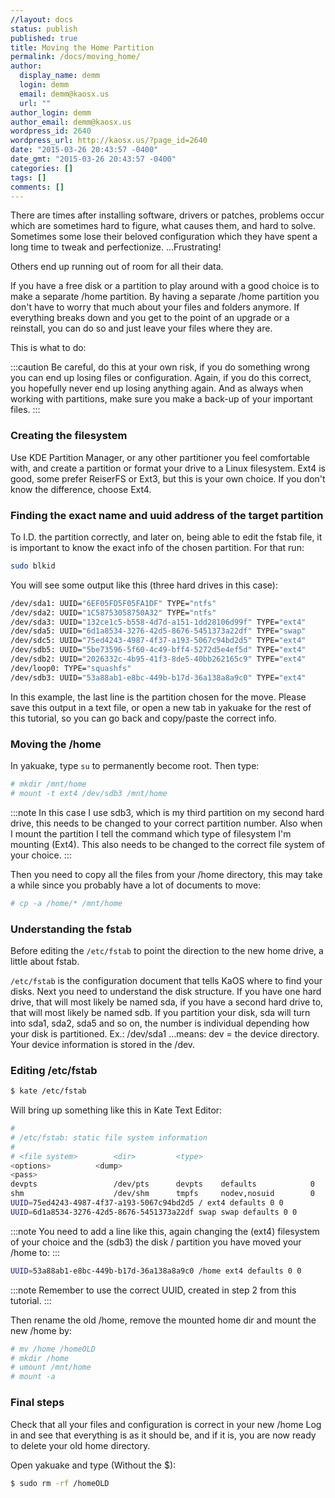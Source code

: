 ```yaml
---
//layout: docs
status: publish
published: true
title: Moving the Home Partition
permalink: /docs/moving_home/
author:
  display_name: demm
  login: demm
  email: demm@kaosx.us
  url: ""
author_login: demm
author_email: demm@kaosx.us
wordpress_id: 2640
wordpress_url: http://kaosx.us/?page_id=2640
date: "2015-03-26 20:43:57 -0400"
date_gmt: "2015-03-26 20:43:57 -0400"
categories: []
tags: []
comments: []
---
```


There are times after installing software, drivers or patches, problems occur which are sometimes hard to figure, what causes them, and hard to solve. Sometimes some lose their beloved configuration which they have spent a long time to tweak and perfectionize. ...Frustrating!

Others end up running out of room for all their data.

If you have a free disk or a partition to play around with a good choice is to make a separate /home partition. By having a separate /home partition you don't have to worry that much about your files and folders anymore. If everything breaks down and you get to the point of an upgrade or a reinstall, you can do so and just leave your files where they are.

This is what to do:

:::caution
Be careful, do this at your own risk, if you do something wrong you can end up losing files or configuration. Again, if you do this correct, you hopefully never end up losing anything again. And as always when working with partitions, make sure you make a back-up of your important files.
:::

### Creating the filesystem

Use KDE Partition Manager, or any other partitioner you feel comfortable with, and create a partition or format your drive to a Linux filesystem. Ext4 is good, some prefer ReiserFS or Ext3, but this is your own choice. If you don't know the difference, choose Ext4.

### Finding the exact name and uuid address of the target partition

To I.D. the partition correctly, and later on, being able to edit the fstab file, it is important to know the exact info of the chosen partition. For that run:

```sh
sudo blkid
```

You will see some output like this (three hard drives in this case):

```sh
/dev/sda1: UUID="6EF05FD5F05FA1DF" TYPE="ntfs"
/dev/sda2: UUID="1C58753058750A32" TYPE="ntfs"
/dev/sda3: UUID="132ce1c5-b558-4d7d-a151-1dd28106d99f" TYPE="ext4"
/dev/sda5: UUID="6d1a8534-3276-42d5-8676-5451373a22df" TYPE="swap"
/dev/sdc5: UUID="75ed4243-4987-4f37-a193-5067c94bd2d5" TYPE="ext4"
/dev/sdb5: UUID="5be73596-5f60-4c49-bff4-5272d5e4ef5d" TYPE="ext4"
/dev/sdb2: UUID="2026332c-4b95-41f3-8de5-40bb262165c9" TYPE="ext4"
/dev/loop0: TYPE="squashfs"
/dev/sdb3: UUID="53a88ab1-e8bc-449b-b17d-36a138a8a9c0" TYPE="ext4"
```

In this example, the last line is the partition chosen for the move. Please save this output in a text file, or open a new tab in yakuake for the rest of this tutorial, so you can go back and copy/paste the correct info.

### Moving the /home

In yakuake, type `su` to permanently become root. Then type:

```sh
# mkdir /mnt/home
# mount -t ext4 /dev/sdb3 /mnt/home
```

:::note
In this case I use sdb3, which is my third partition on my second hard drive, this needs to be changed to your correct partition number. Also when I mount the partition I tell the command which type of filesystem I'm mounting (Ext4). This also needs to be changed to the correct file system of your choice.
:::

Then you need to copy all the files from your /home directory, this may take a while since you probably have a lot of documents to move:

```sh
# cp -a /home/* /mnt/home
```

### Understanding the fstab

Before editing the `/etc/fstab` to point the direction to the new home drive, a little about fstab.

`/etc/fstab` is the configuration document that tells KaOS where to find your disks. Next you need to understand the disk structure. If you have one hard drive, that will most likely be named sda, if you have a second hard drive to, that will most likely be named sdb. If you partition your disk, sda will turn into sda1, sda2, sda5 and so on, the number is individual depending how your disk is partitioned. Ex.: /dev/sda1 ...means: dev = the device directory. Your device information is stored in the /dev.

### Editing /etc/fstab

```sh
$ kate /etc/fstab
```

Will bring up something like this in Kate Text Editor:

```sh
#
# /etc/fstab: static file system information
#
# <file system>        <dir>         <type>
<options>          <dump>
<pass>
devpts                 /dev/pts      devpts    defaults            0      0
shm                    /dev/shm      tmpfs     nodev,nosuid        0      0
UUID=75ed4243-4987-4f37-a193-5067c94bd2d5 / ext4 defaults 0 0
UUID=6d1a8534-3276-42d5-8676-5451373a22df swap swap defaults 0 0
```

:::note
You need to add a line like this, again changing the (ext4) filesystem of your choice and the (sdb3) the disk / partition you have moved your /home to:
:::

```sh
UUID=53a88ab1-e8bc-449b-b17d-36a138a8a9c0 /home ext4 defaults 0 0
```

:::note
Remember to use the correct UUID, created in step 2 from this tutorial.
:::

Then rename the old /home, remove the mounted home dir and mount the new /home by:

```sh
# mv /home /homeOLD
# mkdir /home
# umount /mnt/home
# mount -a
```

### Final steps

Check that all your files and configuration is correct in your new /home Log in and see that everything is as it should be, and if it is, you are now ready to delete your old home directory.

Open yakuake and type (Without the $):

```sh
$ sudo rm -rf /homeOLD
```
